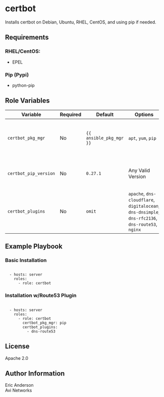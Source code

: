 # certbot

Installs certbot on Debian, Ubuntu, RHEL, CentOS, and using pip if needed.

## Requirements

### RHEL/CentOS:
  - EPEL

### Pip (Pypi)
  - python-pip

## Role Variables
| Variable | Required | Default | Options | Comments |
|----------|----------|---------|---------|----------|
| `certbot_pkg_mgr` | No | `{{ ansible_pkg_mgr }}` | `apt`, `yum`, `pip` | The package manager used to install certbot |
| `certbot_pip_version` | No | `0.27.1` | Any Valid Version | The version of the certbot pip packages |
| `certbot_plugins` | No | `omit` | `apache`, `dns-cloudflare`, `digitalocean`, `dns-dnsimple`, `dns-rfc2136`, `dns-route53`, `nginx` | Specified as a list allows installation of certbot plugins |

## Example Playbook

### Basic Installation
```

  - hosts: server
    roles:
      - role: certbot
```   

### Installation w/Route53 Plugin
```

  - hosts: server
    roles:
      - role: certbot
        certbot_pkg_mgr: pip
        certbot_plugins:
          - dns-route53
```          

## License

Apache 2.0

## Author Information

Eric Anderson  
Avi Networks
